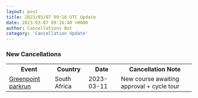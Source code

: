 ```yaml
---
layout: post
title: 2023/03/07 09:16 UTC Update
date: 2023-03-07 09:16:40 +0000
author: Cancellations Bot
category: 'Cancellation Update'
---
```


<h3>New Cancellations</h3>
<div class='hscrollable'>
<table style='width: 100%'>
    <tr>
        <th>Event</th>
        <th>Country</th>
        <th>Date</th>
        <th>Cancellation Note</th>
    </tr>
    <tr>
        <td><a href="https://www.parkrun.co.za/greenpoint">Greenpoint parkrun</a></td>
        <td>South Africa</td>
        <td>2023-03-11</td>
        <td>New course awaiting approval + cycle tour</td>
    </tr>
</table>
</div>
